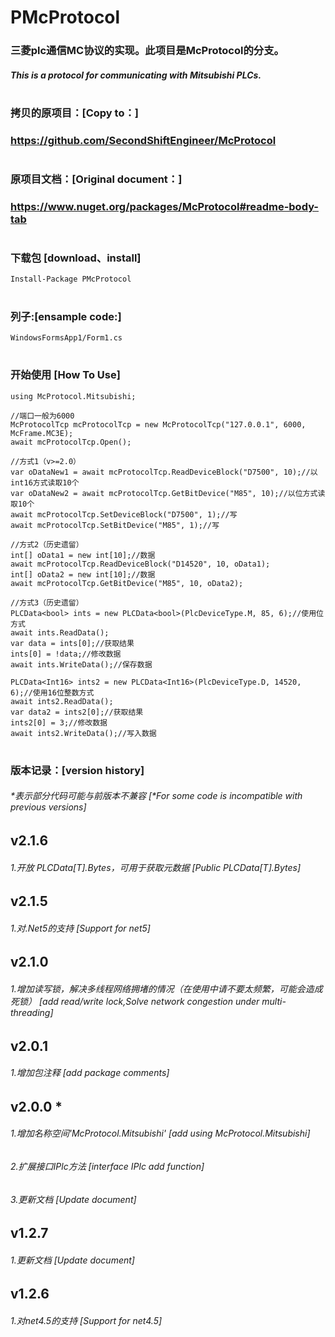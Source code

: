 # PMcProtocol

### 三菱plc通信MC协议的实现。此项目是McProtocol的分支。
##### This is a protocol for communicating with Mitsubishi PLCs. 
#

### 拷贝的原项目：[Copy to：]
### https://github.com/SecondShiftEngineer/McProtocol
#

### 原项目文档：[Original document：]
### https://www.nuget.org/packages/McProtocol#readme-body-tab
#

### 下载包 [download、install]
```CSharp
Install-Package PMcProtocol
```
#

### 列子:[ensample code:]
```CSharp
WindowsFormsApp1/Form1.cs
```
#

### 开始使用 [How To Use]

```CSharp
using McProtocol.Mitsubishi;

//端口一般为6000
McProtocolTcp mcProtocolTcp = new McProtocolTcp("127.0.0.1", 6000, McFrame.MC3E);
await mcProtocolTcp.Open();

//方式1（v>=2.0）
var oDataNew1 = await mcProtocolTcp.ReadDeviceBlock("D7500", 10);//以int16方式读取10个
var oDataNew2 = await mcProtocolTcp.GetBitDevice("M85", 10);//以位方式读取10个
await mcProtocolTcp.SetDeviceBlock("D7500", 1);//写
await mcProtocolTcp.SetBitDevice("M85", 1);//写

//方式2（历史遗留）
int[] oData1 = new int[10];//数据
await mcProtocolTcp.ReadDeviceBlock("D14520", 10, oData1);
int[] oData2 = new int[10];//数据
await mcProtocolTcp.GetBitDevice("M85", 10, oData2);

//方式3（历史遗留）
PLCData<bool> ints = new PLCData<bool>(PlcDeviceType.M, 85, 6);//使用位方式
await ints.ReadData();
var data = ints[0];//获取结果
ints[0] = !data;//修改数据
await ints.WriteData();//保存数据

PLCData<Int16> ints2 = new PLCData<Int16>(PlcDeviceType.D, 14520, 6);//使用16位整数方式
await ints2.ReadData();
var data2 = ints2[0];//获取结果
ints2[0] = 3;//修改数据
await ints2.WriteData();//写入数据
```


#
### 版本记录：[version history]
###### *表示部分代码可能与前版本不兼容 [*For some code is incompatible with previous versions]
## v2.1.6
###### 1.开放 PLCData[T].Bytes，可用于获取元数据 [Public PLCData[T].Bytes]
## v2.1.5
###### 1.对.Net5的支持 [Support for net5]
## v2.1.0
###### 1.增加读写锁，解决多线程网络拥堵的情况（在使用中请不要太频繁，可能会造成死锁） [add read/write lock,Solve network congestion under multi-threading]
## v2.0.1
###### 1.增加包注释 [add package comments]
## v2.0.0 *
###### 1.增加名称空间'McProtocol.Mitsubishi' [add using McProtocol.Mitsubishi]
###### 2.扩展接口IPlc方法 [interface IPlc add function]
###### 3.更新文档 [Update document]
## v1.2.7
###### 1.更新文档 [Update document]
## v1.2.6
###### 1.对net4.5的支持 [Support for net4.5]


